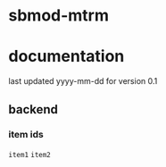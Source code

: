 # sbmod-mtrm
# documentation
last updated yyyy-mm-dd for version 0.1

## backend
### item ids
`item1`
`item2`
